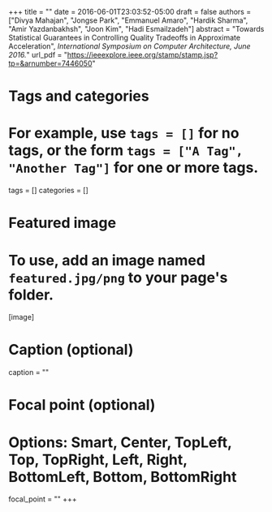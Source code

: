 +++
title = ""
date = 2016-06-01T23:03:52-05:00
draft = false
authors = ["Divya Mahajan", "Jongse Park", "Emmanuel Amaro", "Hardik Sharma", "Amir Yazdanbakhsh", "Joon Kim", "Hadi Esmailzadeh"]
abstract = "Towards Statistical Guarantees in Controlling Quality Tradeoffs in Approximate Acceleration", *International Symposium on Computer Architecture, June 2016.*"
url_pdf = "https://ieeexplore.ieee.org/stamp/stamp.jsp?tp=&arnumber=7446050"

# Tags and categories
# For example, use `tags = []` for no tags, or the form `tags = ["A Tag", "Another Tag"]` for one or more tags.
tags = []
categories = []

# Featured image
# To use, add an image named `featured.jpg/png` to your page's folder. 
[image]
  # Caption (optional)
 caption = ""

  # Focal point (optional)
  # Options: Smart, Center, TopLeft, Top, TopRight, Left, Right, BottomLeft, Bottom, BottomRight
  focal_point = ""
+++
